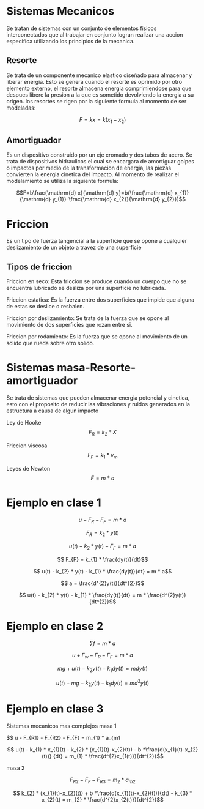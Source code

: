 # Sistemas Mecanicos
Se tratan de sistemas con un conjunto de elementos fisicos interconectados que al trabajar en conjunto logran realizar una accion especifica utilizando los principios de la mecanica.
## Resorte 
Se trata de un componente mecanico elastico diseñado para almacenar y liberar energia. Esto se genera cuando el resorte es oprimido por otro elemento externo, el resorte almacena energia comprimiendose para que despues libere la presion a la que es sometido devolviendo la energia a su origen.
los resortes se rigen por la siguiente formula al momento de ser modeladas:


$$F=kx=k(x_{1}-x_{2})$$

## Amortiguador
Es un dispositivo construido por un eje cromado y dos tubos de acero. Se trata de dispositivos hidraulicos el cual se encargara de amortiguar golpes o impactos por medio de la transformacion de energia, las piezas convierten la energia cinetica del impacto.
Al momento de realizar el modelamiento se utiliza la siguiente formula:


$$F=b\frac{\mathrm{d} x}{\mathrm{d} y}=b(\frac{\mathrm{d} x_{1}}{\mathrm{d} y_{1}}-\frac{\mathrm{d} x_{2}}{\mathrm{d} y_{2}})$$

# Friccion
Es un tipo de fuerza tangencial a la superficie que se opone a cualquier deslizamiento de un objeto a travez de una superficie
## Tipos de friccion
Friccion en seco: Esta friccion se produce cuando un cuerpo que no se encuentra lubricado se desliza por una superficie no lubricada.

Friccion estatica: Es la fuerza entre dos superficies que impide que alguna de estas se deslice o resbalen.

Friccion por deslizamiento: Se trata de la fuerza que se opone al movimiento de dos superficies que rozan entre si.

Friccion por rodamiento: Es la fuerza que se opone al movimiento de un solido que rueda sobre otro solido.

# Sistemas masa-Resorte-amortiguador
Se trata de sistemas que pueden almacenar energia potencial y cinetica, esto con el proposito de reducir las vibraciones y ruidos generados en la estructura a causa de algun impacto


Ley de Hooke        $$F_{R}=k_{2} * X$$  


Friccion viscosa    $$F_{F}=k_{1} * v_{m}$$ 


Leyes de Newton     $$F= m * a$$

# Ejemplo en clase 1


$$ u - F_{R}-F_{F} = m * a$$


$$ F_{R}= k_{2} * y(t)$$


$$ u(t) - k_{2} * y(t) - F_{F} = m * a$$


$$ F_{F} = k_{1} * \frac{dy(t)}{dt}$$


$$ u(t) - k_{2} * y(t) - k_{1} * \frac{dy(t)}{dt} = m * a$$


$$ a = \frac{d^{2}y(t)}{dt^{2}}$$


$$ u(t) - k_{2} * y(t) - k_{1} * \frac{dy(t)}{dt} = m * \frac{d^{2}y(t)}{dt^{2}}$$


# Ejemplo en clase 2


$$ \sum f = m * a$$


$$ u + F_{w} - F_{R} - F_{F} = m * a$$


$$ mg + u(t) - k_{2}y(t) - k_{1}dy(t) = mdy(t)$$


$$ u(t) + mg - k_{2}y(t) - k_{1}dy(t) = md^{2}y(t)$$


# Ejemplo en clase 3
Sistemas mecanicos mas complejos 
masa 1


$$ u - F_{R1} - F_{R2} - F_{F} = m_{1} * a_{m1


$$ u(t) - k_{1} * x_{1}(t) - k_{2} * (x_{1}(t)-x_{2}(t)) - b *\frac{d(x_{1}(t)-x_{2}(t))} {dt} = m_{1} * \frac{d^{2}x_{1(t)}}{dt^{2}}$$


masa 2


$$ F_{R2} - F_{F} - F_{R3} = m_{2} * a_{m2}$$


$$ k_{2} * (x_{1}(t)-x_{2}(t)) + b *\frac{d(x_{1}(t)-x_{2}(t))}{dt} - k_{3} * x_{2}(t) = m_{2} * \frac{d^{2}x_{2(t)}}{dt^{2}}$$
